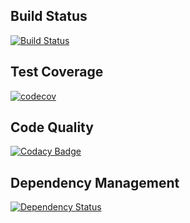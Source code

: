 ## Build Status
[![Build Status](https://travis-ci.org/Rugal/git-commit-message-linter.svg?branch=master)](https://travis-ci.org/Rugal/git-commit-message-linter)

## Test Coverage
[![codecov](https://codecov.io/gh/Rugal/git-commit-message-linter/branch/master/graph/badge.svg)](https://codecov.io/gh/Rugal/git-commit-message-linter)

## Code Quality
[![Codacy Badge](https://api.codacy.com/project/badge/Grade/126124bcd6ee4e2481c78d55cbe0fb55)](https://www.codacy.com/app/ryujinwrath/git-commit-message-linter?utm_source=github.com&amp;utm_medium=referral&amp;utm_content=Rugal/git-commit-message-linter&amp;utm_campaign=Badge_Grade)

## Dependency Management
[![Dependency Status](https://www.versioneye.com/user/projects/5a1668ff0fb24f20f940a6e8/badge.svg?style=flat-square)](https://www.versioneye.com/user/projects/5a1668ff0fb24f20f940a6e8)